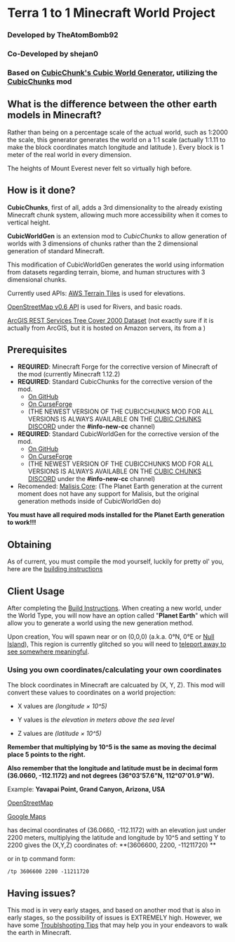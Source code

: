 # Terra 1 to 1 Minecraft World Project
### Developed by TheAtomBomb92
### Co-Developed by shejan0
### Based on [CubicChunk's Cubic World Generator](https://github.com/OpenCubicChunks/CubicWorldGen/), utilizing the [CubicChunks](https://github.com/OpenCubicChunks/CubicChunks) mod





## What is the difference between the other earth models in Minecraft?
Rather than being on a percentage scale of the actual world, such as 1:2000 the scale, this generator generates the world on a 1:1 scale (actually 1:1.11 to make the block coordinates match longitude and latitude ). Every block is 1 meter of the real world in every dimension. 

The heights of Mount Everest never felt so virtually high before.



## How is it done?
**CubicChunks**, first of all, adds a 3rd dimensionality to the already existing Minecraft chunk system, allowing much more accessibility when it comes to vertical height. 

**CubicWorldGen** is an extension mod to *CubicChunks* to allow generation of worlds with 3 dimensions of chunks rather than the 2 dimensional generation of standard Minecraft.

This modification of CubicWorldGen generates the world using information from datasets regarding terrain, biome, and human structures with 3 dimensional chunks.

Currently used APIs:
[AWS Terrain Tiles](https://registry.opendata.aws/terrain-tiles/) is used for elevations.

[OpenStreetMap v0.6 API](https://wiki.openstreetmap.org/wiki/API_v0.6) is used for Rivers, and basic roads.

[ArcGIS REST Services Tree Cover 2000 Dataset](https://gis-treecover.wri.org/arcgis/rest/services/TreeCover2000/ImageServer) (not exactly sure if it is actually from ArcGIS, but it is hosted on Amazon servers, its from a )

## Prerequisites

- **REQUIRED**: Minecraft Forge for the corrective version of Minecraft of the mod (currently Minecraft 1.12.2)
- **REQUIRED**: Standard CubicChunks for the corrective version of the mod.
  - [On GitHub](https://github.com/OpenCubicChunks/CubicChunks)
  - [On CurseForge](https://www.curseforge.com/minecraft/mc-mods/opencubicchunks)
  - (THE NEWEST VERSION OF THE CUBICCHUNKS MOD FOR ALL VERSIONS IS ALWAYS AVAILABLE ON THE [CUBIC CHUNKS DISCORD](https://discord.gg/kMfWg9m) under the **#info-new-cc** channel)
- **REQUIRED**: Standard CubicWorldGen for the corrective version of the mod.
  - [On GitHub](https://github.com/OpenCubicChunks/CubicWorldGen/)
  - [On CurseForge](https://www.curseforge.com/minecraft/mc-mods/cubicworldgen) 
  - (THE NEWEST VERSION OF THE CUBICCHUNKS MOD FOR ALL VERSIONS IS ALWAYS AVAILABLE ON THE [CUBIC CHUNKS DISCORD](https://discord.gg/kMfWg9m) under the **#info-new-cc** channel)
- Recomended: [Malisis Core](https://www.curseforge.com/minecraft/mc-mods/malisiscore):  (The Planet Earth generation at the current moment does not have any support for Malisis, but the original generation methods inside of CubicWorldGen do)

**You must have all required mods installed for the Planet Earth generation to work!!!**

## Obtaining

As of current, you must compile the mod yourself, luckily for pretty ol' you, here are the [building instructions](BUILD_INSTRUCTIONS.md)

## Client Usage
After completing the [Build Instructions](BUILD_INSTRUCTIONS.md). When creating a new world, under the World Type, you will now have an option called "**Planet Earth**" which will allow you to generate a world using the new generation method.

Upon creation, You will spawn near or on (0,0,0) (a.k.a. 0°N, 0°E or [Null Island](https://www.youtube.com/watch?v=bjvIpI-1w84)), This region is currently glitched so you will need to [teleport away to see somewhere meaningful](COOL_LOCATIONS.md).

### Using you own coordinates/calculating your own coordinates
The block coordinates in Minecraft are calcuated by (X, Y, Z). This mod will convert these values to coordinates on a world projection:
- X values are *(longitude × 10^5)*

- Y values is *the elevation in meters above the sea level*

- Z values are *(latitude × 10^5)*

**Remember that multiplying by 10^5 is the same as moving the decimal place 5 points to the right.**

**Also remember that the longitude and latitude must be in decimal form (36.0660, -112.1172) and not degrees (36°03'57.6"N, 112°07'01.9"W).**

Example: **Yavapai Point, Grand Canyon, Arizona, USA**

[OpenStreetMap](https://www.openstreetmap.org/#map=16/36.0660/-112.1172) 

[Google Maps](https://www.google.com/maps/place/Yavapai+Point/@36.0660043,-112.1193887,17z)

has decimal coordinates of (36.0660, -112.1172) with an elevation just under 2200 meters, multiplying the latitude and longitude by 10^5 and setting Y to 2200  gives the (X,Y,Z) coordinates of:
**(3606600, 2200, -11211720) **

or in tp command form: 
```
/tp 3606600 2200 -11211720
```



## Having issues?

This mod is in very early stages, and based on another mod that is also in early stages, so the possibility of issues is EXTREMELY high. However, we have some [Troublshooting Tips](TROUBLESHOOT.md) that may help you in your endeavors to walk the earth in Minecraft.

